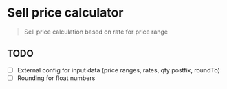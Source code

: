 # Sell price calculator
> Sell price calculation based on rate for price range

## TODO
- [ ] External config for input data (price ranges, rates, qty postfix, roundTo)
- [ ] Rounding for float numbers